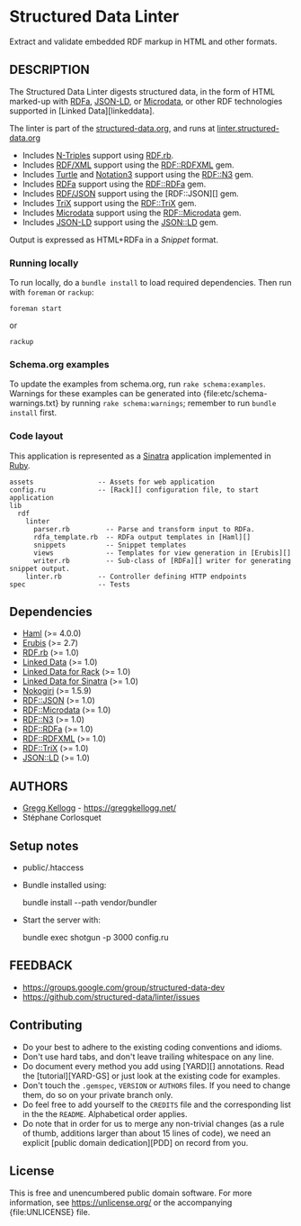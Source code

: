 # Structured Data Linter
Extract and validate embedded RDF markup in HTML and other formats.

## DESCRIPTION
The Structured Data Linter digests structured data, in the form of HTML marked-up
with [RDFa][], [JSON-LD][], or [Microdata][], or other RDF technologies supported in
[Linked Data][linkeddata].

The linter is part of the [structured-data.org](http://structured-data.org/),
and runs at [linter.structured-data.org](http://linter.structured-data.org/)

* Includes [N-Triples][] support using [RDF.rb][].
* Includes [RDF/XML][] support using the [RDF::RDFXML][] gem.
* Includes [Turtle][] and [Notation3][] support using the [RDF::N3][] gem.
* Includes [RDFa][] support using the [RDF::RDFa][] gem.
* Includes [RDF/JSON][] support using the [RDF::JSON][] gem.
* Includes [TriX][] support using the [RDF::TriX][] gem.
* Includes [Microdata][] support using the [RDF::Microdata][] gem.
* Includes [JSON-LD][] support using the [JSON::LD][] gem.

Output is expressed as HTML+RDFa in a _Snippet_ format.

### Running locally
To run locally, do a `bundle install` to load required dependencies. Then run with `foreman` or `rackup`:

    foreman start

or

    rackup

### Schema.org examples
To update the examples from schema.org, run `rake schema:examples`. Warnings for these examples can be generated into {file:etc/schema-warnings.txt} by running `rake schema:warnings`; remember to run `bundle install` first.

### Code layout
This application is represented as a [Sinatra][] application implemented in [Ruby][].

    assets                -- Assets for web application
    config.ru             -- [Rack][] configuration file, to start application
    lib
      rdf
        linter
          parser.rb         -- Parse and transform input to RDFa.
          rdfa_template.rb  -- RDFa output templates in [Haml][]
          snippets          -- Snippet templates
          views             -- Templates for view generation in [Erubis][]
          writer.rb         -- Sub-class of [RDFa][] writer for generating snippet output.
        linter.rb         -- Controller defining HTTP endpoints
    spec                  -- Tests

## Dependencies
* [Haml](https://rubygems.org/gems/haml) (>= 4.0.0)
* [Erubis](https://rubygems.org/gems/erubis) (>= 2.7)
* [RDF.rb](https://rubygems.org/gems/rdf) (>= 1.0)
* [Linked Data](https://rubygems.org/gems/linkeddata) (>= 1.0)
* [Linked Data for Rack](https://rubygems.org/gems/rack-linkeddata) (>= 1.0)
* [Linked Data for Sinatra](https://rubygems.org/gems/sinatra-linkeddata) (>= 1.0)
* [Nokogiri](https://rubygems.org/gems/nokogiri) (>= 1.5.9)
* [RDF::JSON](https://rubygems.org/gems/rdf-json) (>= 1.0)
* [RDF::Microdata](https://rubygems.org/gems/rdf-microdata) (>= 1.0)
* [RDF::N3](https://rubygems.org/gems/rdf-n3) (>= 1.0)
* [RDF::RDFa](https://rubygems.org/gems/rdf-rdfa) (>= 1.0)
* [RDF::RDFXML](https://rubygems.org/gems/rdf-rdfxml) (>= 1.0)
* [RDF::TriX](https://rubygems.org/gems/rdf-trix) (>= 1.0)
* [JSON::LD](https://rubygems.org/gems/json-ld) (>= 1.0)

## AUTHORS
* [Gregg Kellogg](https://github.com/ruby-rdf) - <https://greggkellogg.net/>
* Stéphane Corlosquet

## Setup notes
* public/.htaccess
* Bundle installed using:

    bundle install --path vendor/bundler

* Start the server with:

    bundle exec shotgun -p 3000 config.ru

## FEEDBACK

* https://groups.google.com/group/structured-data-dev
* https://github.com/structured-data/linter/issues

## Contributing
* Do your best to adhere to the existing coding conventions and idioms.
* Don't use hard tabs, and don't leave trailing whitespace on any line.
* Do document every method you add using [YARD][] annotations. Read the
  [tutorial][YARD-GS] or just look at the existing code for examples.
* Don't touch the `.gemspec`, `VERSION` or `AUTHORS` files. If you need to
  change them, do so on your private branch only.
* Do feel free to add yourself to the `CREDITS` file and the corresponding
  list in the the `README`. Alphabetical order applies.
* Do note that in order for us to merge any non-trivial changes (as a rule
  of thumb, additions larger than about 15 lines of code), we need an
  explicit [public domain dedication][PDD] on record from you.

## License
This is free and unencumbered public domain software. For more information,
see <https://unlicense.org/> or the accompanying {file:UNLICENSE} file.

[JSON-LD]:        https://www.w3.org/TR/2013/CR-json-ld-20130910/
[Microdata]:      https://www.w3.org/TR/microdata-rdf/
[N-Triples]:      https://en.wikipedia.org/wiki/N-Triples
[Notation3]:      https://en.wikipedia.org/wiki/Notation3
[RDF/JSON]:       https://n2.talis.com/wiki/RDF_JSON_Specification
[RDF/XML]:        https://www.w3.org/TR/rdf-syntax-grammar/
[RDFa]:           https://en.wikipedia.org/wiki/RDFa
[TriX]:           https://en.wikipedia.org/wiki/TriX_(syntax)
[Turtle]:         https://en.wikipedia.org/wiki/Turtle_(syntax)
[Sinatra]:        https://www.sinatrarb.com/
[Ruby]:           https://www.ruby-lang.org/en/
[RDF.rb]:         https://rubygems.org/gems/rdf
[Linked Data]:    https://rubygems.org/gems/linkeddata
[RDF::Microdata]: https://rubygems.org/gems/rdf-microdata
[RDF::N3]:        https://rubygems.org/gems/rdf-n3
[RDF::RDFa]:      https://rubygems.org/gems/rdf-rdfa
[RDF::RDFXML]:    https://rubygems.org/gems/rdf-rdfxml
[RDF::TriX]:      https://rubygems.org/gems/rdf-trix
[JSON::LD]:       https://rubygems.org/gems/json-ld
[Haml]:           https://haml-lang.com/
[Erubis]:         https://www.kuwata-lab.com/erubis/
[Rack]:           https://github.com/rack/rack/wiki